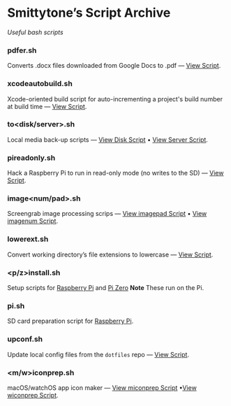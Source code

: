 # Smittytone’s Script Archive #

*Useful bash scripts*

### pdfer.sh ###

Converts .docx files downloaded from Google Docs to .pdf &mdash; [View Script](pdfer.sh).

### xcodeautobuild.sh ###

Xcode-oriented build script for auto-incrementing a project's build number at build time &mdash; [View Script](xcodeautobuild.sh).

### to&lt;disk/server&gt;.sh ###

Local media back-up scripts &mdash; [View Disk Script](todisk.sh) &bull; [View Server Script](toserver.sh).

### pireadonly.sh ###

Hack a Raspberry Pi to run in read-only mode (no writes to the SD) &mdash; [View Script](pireadonly.sh).

### image&lt;num/pad&gt;.sh ###

Screengrab image processing scrips &mdash; [View imagepad Script](imagepad.sh) &bull; [View imagenum Script](imagenum.sh).

### lowerext.sh ###

Convert working directory’s file extensions to lowercase &mdash; [View Script](lowerext.sh).

### &lt;p/z&gt;install.sh ###

Setup scripts for [Raspberry Pi](pinstall.sh) and [Pi Zero](zinstall.sh) **Note** These run on the Pi.

### pi.sh ###

SD card preparation script for [Raspberry Pi](pi.sh).

### upconf.sh ###

Update local config files from the `dotfiles` repo &mdash; [View Script](upconf.sh).

### &lt;m/w&gt;iconprep.sh ###

macOS/watchOS app icon maker &mdash; [View miconprep Script](miconprep.sh) &bull;[View wiconprep Script](wiconprep.sh).